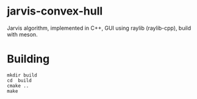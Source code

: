 # jarvis-convex-hull
Jarvis algorithm, implemented in C++, GUI using raylib (raylib-cpp), build with meson.


# Building
```
mkdir build
cd  build
cmake ..
make
```
